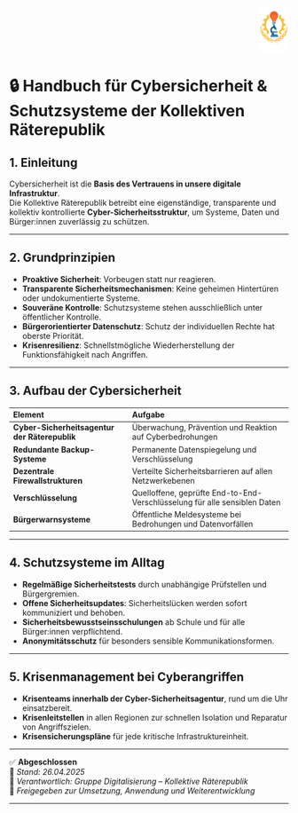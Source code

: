 <p align="right">
  <img src="https://raw.githubusercontent.com/hades-dux/Kollektive-Raeterepublik/main/Meta_und_Systemstruktur/logo_offiziell.png" alt="Logo der Kollektiven Räterepublik" height="80">
</p>

# 🔒 Handbuch für Cybersicherheit & Schutzsysteme der Kollektiven Räterepublik
<!--
Autor: Fabio Weidner
Version: 1.0
Sektion: Digitalisierung
Veröffentlichung: April 2025
-->

## 1. Einleitung

Cybersicherheit ist die **Basis des Vertrauens in unsere digitale Infrastruktur**.  
Die Kollektive Räterepublik betreibt eine eigenständige, transparente und kollektiv kontrollierte **Cyber-Sicherheitsstruktur**, um Systeme, Daten und Bürger:innen zuverlässig zu schützen.

---

## 2. Grundprinzipien

- **Proaktive Sicherheit**: Vorbeugen statt nur reagieren.
- **Transparente Sicherheitsmechanismen**: Keine geheimen Hintertüren oder undokumentierte Systeme.
- **Souveräne Kontrolle**: Schutzsysteme stehen ausschließlich unter öffentlicher Kontrolle.
- **Bürgerorientierter Datenschutz**: Schutz der individuellen Rechte hat oberste Priorität.
- **Krisenresilienz**: Schnellstmögliche Wiederherstellung der Funktionsfähigkeit nach Angriffen.

---

## 3. Aufbau der Cybersicherheit

| Element | Aufgabe |
|:---|:---|
| **Cyber-Sicherheitsagentur der Räterepublik** | Überwachung, Prävention und Reaktion auf Cyberbedrohungen |
| **Redundante Backup-Systeme** | Permanente Datenspiegelung und Verschlüsselung |
| **Dezentrale Firewallstrukturen** | Verteilte Sicherheitsbarrieren auf allen Netzwerkebenen |
| **Verschlüsselung** | Quelloffene, geprüfte End-to-End-Verschlüsselung für alle sensiblen Daten |
| **Bürgerwarnsysteme** | Öffentliche Meldesysteme bei Bedrohungen und Datenvorfällen |

---

## 4. Schutzsysteme im Alltag

- **Regelmäßige Sicherheitstests** durch unabhängige Prüfstellen und Bürgergremien.
- **Offene Sicherheitsupdates**: Sicherheitslücken werden sofort kommuniziert und behoben.
- **Sicherheitsbewusstseinsschulungen** ab Schule und für alle Bürger:innen verpflichtend.
- **Anonymitätsschutz** für besonders sensible Kommunikationsformen.

---

## 5. Krisenmanagement bei Cyberangriffen

- **Krisenteams innerhalb der Cyber-Sicherheitsagentur**, rund um die Uhr einsatzbereit.
- **Krisenleitstellen** in allen Regionen zur schnellen Isolation und Reparatur von Angriffszielen.
- **Krisensicherungspläne** für jede kritische Infrastruktureinheit.

---

✅ **Abgeschlossen**  
📅 *Stand: 26.04.2025*  
🏩 *Verantwortlich: Gruppe Digitalisierung – Kollektive Räterepublik*  
🔐 *Freigegeben zur Umsetzung, Anwendung und Weiterentwicklung*

---
